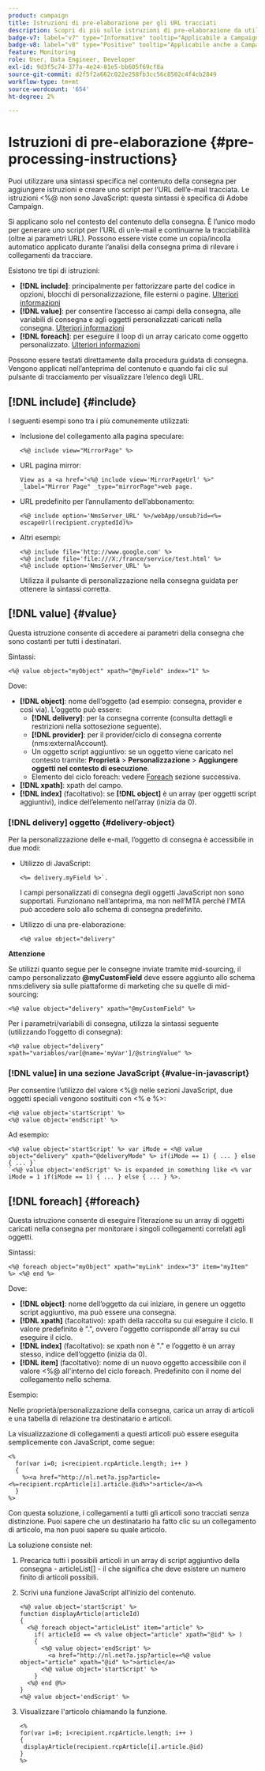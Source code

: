```yaml
---
product: campaign
title: Istruzioni di pre-elaborazione per gli URL tracciati
description: Scopri di più sulle istruzioni di pre-elaborazione da utilizzare per creare uno script per l’URL di un’e-mail e tenerne traccia
badge-v7: label="v7" type="Informative" tooltip="Applicabile a Campaign Classic v7"
badge-v8: label="v8" type="Positive" tooltip="Applicabile anche a Campaign v8"
feature: Monitoring
role: User, Data Engineer, Developer
exl-id: 9d3f5c74-377a-4e24-81e5-bb605f69cf8a
source-git-commit: d2f5f2a662c022e258fb3cc56c8502c4f4cb2849
workflow-type: tm+mt
source-wordcount: '654'
ht-degree: 2%

---
```


# Istruzioni di pre-elaborazione {#pre-processing-instructions}

Puoi utilizzare una sintassi specifica nel contenuto della consegna per aggiungere istruzioni e creare uno script per l’URL dell’e-mail tracciata. Le istruzioni &lt;%@ non sono JavaScript: questa sintassi è specifica di Adobe Campaign.

Si applicano solo nel contesto del contenuto della consegna. È l’unico modo per generare uno script per l’URL di un’e-mail e continuarne la tracciabilità (oltre ai parametri URL). Possono essere viste come un copia/incolla automatico applicato durante l’analisi della consegna prima di rilevare i collegamenti da tracciare.

Esistono tre tipi di istruzioni:

* **[!DNL include]**: principalmente per fattorizzare parte del codice in opzioni, blocchi di personalizzazione, file esterni o pagine. [Ulteriori informazioni](#include)
* **[!DNL value]**: per consentire l’accesso ai campi della consegna, alle variabili di consegna e agli oggetti personalizzati caricati nella consegna. [Ulteriori informazioni](#value)
* **[!DNL foreach]**: per eseguire il loop di un array caricato come oggetto personalizzato. [Ulteriori informazioni](#foreach)

Possono essere testati direttamente dalla procedura guidata di consegna. Vengono applicati nell’anteprima del contenuto e quando fai clic sul pulsante di tracciamento per visualizzare l’elenco degli URL.

## [!DNL include] {#include}

I seguenti esempi sono tra i più comunemente utilizzati:

* Inclusione del collegamento alla pagina speculare:

  ```
  <%@ include view="MirrorPage" %>  
  ```

* URL pagina mirror:

  ```
  View as a <a href="<%@ include view='MirrorPageUrl' %>" _label="Mirror Page" _type="mirrorPage">web page.
  ```

* URL predefinito per l’annullamento dell’abbonamento:

  ```
  <%@ include option='NmsServer_URL' %>/webApp/unsub?id=<%= escapeUrl(recipient.cryptedId)%>
  ```

* Altri esempi:

  ```
  <%@ include file='http://www.google.com' %>
  <%@ include file='file:///X:/france/service/test.html' %>
  <%@ include option='NmsServer_URL' %>
  ```

  Utilizza il pulsante di personalizzazione nella consegna guidata per ottenere la sintassi corretta.

## [!DNL value] {#value}

Questa istruzione consente di accedere ai parametri della consegna che sono costanti per tutti i destinatari.

Sintassi:

```
<%@ value object="myObject" xpath="@myField" index="1" %>
```

Dove:

* **[!DNL object]**: nome dell’oggetto (ad esempio: consegna, provider e così via).
L’oggetto può essere:
   * **[!DNL delivery]**: per la consegna corrente (consulta dettagli e restrizioni nella sottosezione seguente).
   * **[!DNL provider]**: per il provider/ciclo di consegna corrente (nms:externalAccount).
   * Un oggetto script aggiuntivo: se un oggetto viene caricato nel contesto tramite: **Proprietà** > **Personalizzazione** > **Aggiungere oggetti nel contesto di esecuzione**.
   * Elemento del ciclo foreach: vedere [Foreach](#foreach) sezione successiva.
* **[!DNL xpath]**: xpath del campo.
* **[!DNL index]** (facoltativo): se **[!DNL object]** è un array (per oggetti script aggiuntivi), indice dell’elemento nell’array (inizia da 0).

### [!DNL delivery] oggetto {#delivery-object}

Per la personalizzazione delle e-mail, l’oggetto di consegna è accessibile in due modi:

* Utilizzo di JavaScript:

  ```
  <%= delivery.myField %>`.
  ```

  I campi personalizzati di consegna degli oggetti JavaScript non sono supportati. Funzionano nell’anteprima, ma non nell’MTA perché l’MTA può accedere solo allo schema di consegna predefinito.

* Utilizzo di una pre-elaborazione:

  ```
  <%@ value object="delivery"
  ```


**Attenzione**

Se utilizzi quanto segue per le consegne inviate tramite mid-sourcing, il campo personalizzato **@myCustomField** deve essere aggiunto allo schema nms:delivery sia sulle piattaforme di marketing che su quelle di mid-sourcing:

```
<%@ value object="delivery" xpath="@myCustomField" %>
```

Per i parametri/variabili di consegna, utilizza la sintassi seguente (utilizzando l’oggetto di consegna):

```
<%@ value object="delivery" xpath="variables/var[@name='myVar']/@stringValue" %>
```

### [!DNL value] in una sezione JavaScript {#value-in-javascript}

Per consentire l’utilizzo del valore &lt;%@ nelle sezioni JavaScript, due oggetti speciali vengono sostituiti con &lt;% e %>:

```
<%@ value object='startScript' %>
<%@ value object='endScript' %>
```

Ad esempio:

```
<%@ value object='startScript' %> var iMode = <%@ value object="delivery" xpath="@deliveryMode" %> if(iMode == 1) { ... } else { ... }`
`<%@ value object='endScript' %> is expanded in something like <% var iMode = 1 if(iMode == 1) { ... } else { ... } %>.
```

## [!DNL foreach] {#foreach}

Questa istruzione consente di eseguire l’iterazione su un array di oggetti caricati nella consegna per monitorare i singoli collegamenti correlati agli oggetti.

Sintassi:

```
<%@ foreach object="myObject" xpath="myLink" index="3" item="myItem" %> <%@ end %>
```

Dove:

* **[!DNL object]**: nome dell’oggetto da cui iniziare, in genere un oggetto script aggiuntivo, ma può essere una consegna.
* **[!DNL xpath]** (facoltativo): xpath della raccolta su cui eseguire il ciclo. Il valore predefinito è &quot;.&quot;, ovvero l&#39;oggetto corrisponde all&#39;array su cui eseguire il ciclo.
* **[!DNL index]** (facoltativo): se xpath non è &quot;.&quot; e l’oggetto è un array stesso, indice dell’oggetto (inizia da 0).
* **[!DNL item]** (facoltativo): nome di un nuovo oggetto accessibile con il valore &lt;%@ all&#39;interno del ciclo foreach. Predefinito con il nome del collegamento nello schema.

Esempio:

Nelle proprietà/personalizzazione della consegna, carica un array di articoli e una tabella di relazione tra destinatario e articoli.

La visualizzazione di collegamenti a questi articoli può essere eseguita semplicemente con JavaScript, come segue:

```
<%
  for(var i=0; i<recipient.rcpArticle.length; i++ )
  {
    %><a href="http://nl.net?a.jsp?article=<%=recipient.rcpArticle[i].article.@id%>">article</a><%
  }
%>
```

Con questa soluzione, i collegamenti a tutti gli articoli sono tracciati senza distinzione. Puoi sapere che un destinatario ha fatto clic su un collegamento di articolo, ma non puoi sapere su quale articolo.

La soluzione consiste nel:

1. Precarica tutti i possibili articoli in un array di script aggiuntivo della consegna - articleList[] - il che significa che deve esistere un numero finito di articoli possibili.
1. Scrivi una funzione JavaScript all’inizio del contenuto.

   ```
   <%@ value object='startScript' %>
   function displayArticle(articleId)
   {
     <%@ foreach object="articleList" item="article" %>
       if( articleId == <% value object="article" xpath="@id" %> ) 
       {
         <%@ value object='endScript' %>
           <a href="http://nl.net?a.jsp?article=<%@ value object="article" xpath="@id" %>">article</a>
         <%@ value object='startScript' %>
       } 
     <%@ end @%>
   }
   <%@ value object='endScript' %>
   ```

1. Visualizzare l&#39;articolo chiamando la funzione.

   ```
   <%
   for(var i=0; i<recipient.rcpArticle.length; i++ )
   {
    displayArticle(recipient.rcpArticle[i].article.@id)
   }
   %>
   ```

